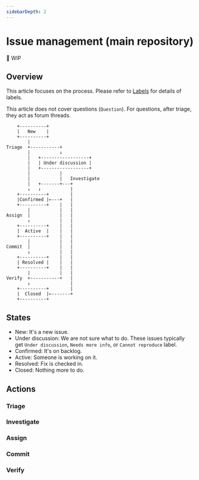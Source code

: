 ```yaml
---
sidebarDepth: 2
---
```


# Issue management (main repository)

<!-- markdownlint-disable-file MD040 -->

🚧 WIP

## Overview

This article focuses on the process. Please refer to [Labels](./labels.md) for details of labels.

This article does not cover questions (`Question`). For questions, after triage, they act as forum threads.

<!-- Ruler unit: 4 spaces -->
```
    +----------+
    |   New    |
    +----------+
        |
Triage  +-----------+
        |           ↓
        |   +------------------+
        |   | Under discussion |
        |   +------------------+
        |           |
        |           |   Investigate
        |   +-------+---+
        ↓   ↓           |
    +----------+        |
    |Confirmed |←---+   |
    +----------+    |   |
        |           |   |
Assign  |           |   |
        ↓           |   |
    +----------+    |   |
    |  Active  |    |   |
    +----------+    |   |
        |           |   |
Commit  |           |   |
        ↓           |   |
    +----------+    |   |
    | Resolved |    |   |
    +----------+    |   |
        |           |   |
Verify  +-----------+   |
        ↓               |
    +----------+        |
    |  Closed  |←-------+
    +----------+
```

## States

* New: It's a new issue.
* Under discussion: We are not sure what to do. These issues typically get `Under discussion`, `Needs more info`, or `Cannot reproduce` label.
* Confirmed: It's on backlog.
* Active: Someone is working on it.
* Resolved: Fix is checked in.
* Closed: Nothing more to do.

## Actions

### Triage

### Investigate

### Assign

### Commit

### Verify
